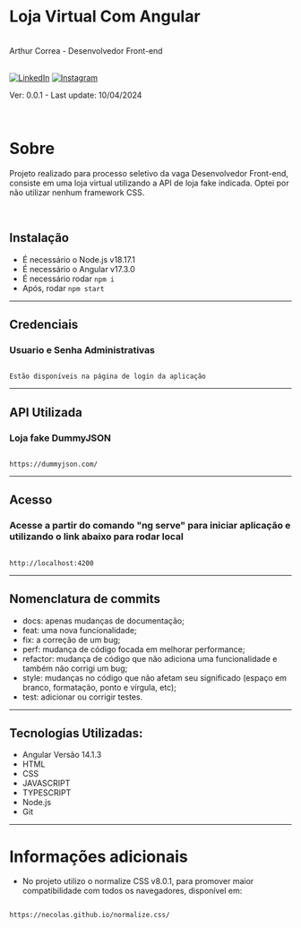 <div markdown="1">

# Loja Virtual Com Angular

<br>
Arthur Correa - Desenvolvedor Front-end
<br><br>

[![LinkedIn](https://img.shields.io/badge/LinkedIn-000?style=for-the-badge&logo=linkedin&logoColor=0E76A8)](https://www.linkedin.com/in/arthurcorream/)
[![Instagram](https://img.shields.io/badge/Instagram-000?style=for-the-badge&logo=instagram)](https://www.instagram.com/arthurcoorrea/)

Ver: 0.0.1 - Last update: 10/04/2024

<br>

</div>

<div markdown="1">

# Sobre

Projeto realizado para processo seletivo da vaga Desenvolvedor Front-end, consiste em uma loja virtual utilizando a API de loja fake indicada. Optei por não utilizar nenhum framework CSS.

<br>

Instalação
---------
- É necessário o Node.js v18.17.1
- É necessário o Angular v17.3.0
- É necessário rodar `npm i`
- Após, rodar `npm start`
---------

Credenciais
---------
### Usuario e Senha Administrativas
~~~

Estão disponíveis na página de login da aplicação

~~~
---------

API Utilizada
---------
### Loja fake DummyJSON
~~~

https://dummyjson.com/

~~~
---------

Acesso
---------
### Acesse a partir do comando "ng serve" para iniciar aplicação e utilizando o link abaixo para rodar local
~~~

http://localhost:4200

~~~
---------

Nomenclatura de commits
---------
- docs: apenas mudanças de documentação;
- feat: uma nova funcionalidade;
- fix: a correção de um bug;
- perf: mudança de código focada em melhorar performance;
- refactor: mudança de código que não adiciona uma funcionalidade e também não corrigi um bug;
- style: mudanças no código que não afetam seu significado (espaço em branco, formatação, ponto e vírgula, etc);
- test: adicionar ou corrigir testes.
---------

Tecnologias Utilizadas:
---------
- Angular Versão 14.1.3
- HTML
- CSS
- JAVASCRIPT
- TYPESCRIPT
- Node.js
- Git
---------

# Informações adicionais

- No projeto utilizo o normalize CSS v8.0.1, para promover maior compatibilidade com todos os navegadores, disponível em:
~~~

https://necolas.github.io/normalize.css/

~~~
